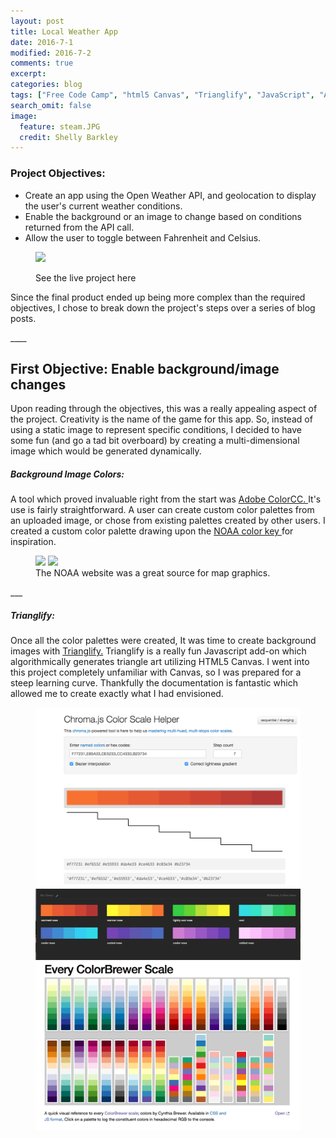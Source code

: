 ```yaml
---
layout: post
title: Local Weather App
date: 2016-7-1
modified: 2016-7-2
comments: true
excerpt:
categories: blog
tags: ["Free Code Camp", "html5 Canvas", "Trianglify", "JavaScript", "API"]
search_omit: false
image:
  feature: steam.JPG
  credit: Shelly Barkley
---
```

### Project Objectives:
  * Create an app using the Open Weather API, and geolocation to display the user's current weather conditions.
  * Enable the background or an image to change based on conditions returned from the API call.
  * Allow the user to toggle between Fahrenheit and Celsius.

<figure class="caption-title">
<img src="http://res.cloudinary.com/recklessmoxie/image/upload/q_100/v1467437849/Screen_Shot_2016-07-01_at_10.35.44_PM_ouzska.png">
<figcaption>
<p>See the live project here</p>
</figcaption>
<a href="http://www.recklessmoxie.com/Weather-App/"></a>
</figure>
<p>Since the final product ended up being more complex than the required objectives, I chose to break down the project's steps over a series of blog posts.</p>
____

## First Objective: Enable background/image changes
 <p>Upon reading through the objectives, this was a really appealing aspect of the project. Creativity is the name of the game for this app. So, instead of using a static image to represent specific conditions, I decided to have some fun (and go a tad bit overboard) by creating a multi-dimensional image which would be generated dynamically.</p>

##### Background Image Colors:
  <p>A tool which proved invaluable right from the start was <a href="https://color.adobe.com/create/image/"> Adobe ColorCC. </a> It's use is fairly straightforward. A user can create custom color palettes from an uploaded image, or chose from existing palettes created by other users. I created a custom color palette drawing upon the <a href="http://graphical.weather.gov/sectors/conus.php?element=T"> NOAA color key </a> for inspiration.</p>


 <figure class="half">
 <a href="http://res.cloudinary.com/recklessmoxie/image/upload/q_100/v1467441008/Screen_Shot_2016-07-01_at_11.21.19_PM_zcb0lw.png"><img src="http://res.cloudinary.com/recklessmoxie/image/upload/q_100/v1467441008/Screen_Shot_2016-07-01_at_11.21.19_PM_zcb0lw.png"></a>
 <a href="http://res.cloudinary.com/recklessmoxie/image/upload/q_100/v1467442314/Screen_Shot_2016-07-01_at_11.51.08_PM_mdgjrk.png"><img src="http://res.cloudinary.com/recklessmoxie/image/upload/q_100/v1467442314/Screen_Shot_2016-07-01_at_11.51.08_PM_mdgjrk.png"></a>
<figcaption> The NOAA website was a great source for map graphics.
</figcaption>
</figure>
___

##### Trianglify:

<p>Once all the color palettes were created, It was time to create background images with <a href="http://qrohlf.com/trianglify/"> Trianglify.</a> Trianglify is a really fun Javascript add-on which algorithmically generates triangle art utilizing HTML5 Canvas. I went into this project completely unfamiliar with Canvas, so I was prepared for a steep learning curve. Thankfully the documentation is fantastic which allowed me to create exactly what I had envisioned.</p>

<figure class="third">
<a href="/images/Screen Shot 2016-07-02 at 12.13.44 PM.png"><img src="/images/Screen Shot 2016-07-02 at 12.13.44 PM.png"></a>
<a href="/images/Screen Shot 2016-07-02 at 12.13.00 PM.png"><img src="/images/Screen Shot 2016-07-02 at 12.13.00 PM.png"></a>
<a href="/images/Screen Shot 2016-07-02 at 1.36.59 PM.png"><img src="/images/Screen Shot 2016-07-02 at 1.36.59 PM.png"></a>
<figcaption></figcaption>
<figure>
